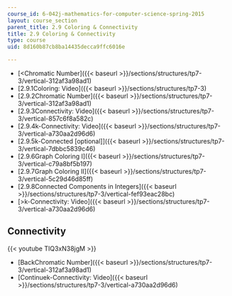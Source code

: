 ```yaml
---
course_id: 6-042j-mathematics-for-computer-science-spring-2015
layout: course_section
parent_title: 2.9 Coloring & Connectivity
title: 2.9 Coloring & Connectivity
type: course
uid: 8d160b87cb8ba14435decca9ffc6016e

---
```


*   [<Chromatic Number]({{< baseurl >}}/sections/structures/tp7-3/vertical-312af3a98ad1)
*   [2.9.1Coloring: Video]({{< baseurl >}}/sections/structures/tp7-3)
*   [2.9.2Chromatic Number]({{< baseurl >}}/sections/structures/tp7-3/vertical-312af3a98ad1)
*   [2.9.3Connectivity: Video]({{< baseurl >}}/sections/structures/tp7-3/vertical-857c6f8a582c)
*   [2.9.4k-Connectivity: Video]({{< baseurl >}}/sections/structures/tp7-3/vertical-a730aa2d96d6)
*   [2.9.5k-Connected \[optional\]]({{< baseurl >}}/sections/structures/tp7-3/vertical-7dbbc5839c46)
*   [2.9.6Graph Coloring I]({{< baseurl >}}/sections/structures/tp7-3/vertical-c79a8bf5b197)
*   [2.9.7Graph Coloring II]({{< baseurl >}}/sections/structures/tp7-3/vertical-5c29d46d85ff)
*   [2.9.8Connected Components in Integers]({{< baseurl >}}/sections/structures/tp7-3/vertical-fef93eac28bc)
*   [\>k-Connectivity: Video]({{< baseurl >}}/sections/structures/tp7-3/vertical-a730aa2d96d6)

Connectivity
------------

{{< youtube TIQ3xN38jgM >}}

*   [BackChromatic Number]({{< baseurl >}}/sections/structures/tp7-3/vertical-312af3a98ad1)
*   [Continuek-Connectivity: Video]({{< baseurl >}}/sections/structures/tp7-3/vertical-a730aa2d96d6)